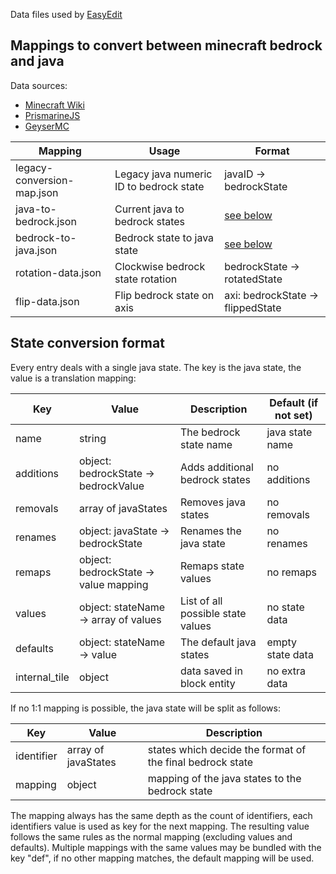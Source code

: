 Data files used by [EasyEdit](https://github.com/platz1de/EasyEdit)

## Mappings to convert between minecraft bedrock and java

Data sources:

- [Minecraft Wiki](https://minecraft.fandom.com/)
- [PrismarineJS](https://github.com/PrismarineJS/minecraft-data/)
- [GeyserMC](https://github.com/GeyserMC/mappings/)

| Mapping                    | Usage                                   | Format                                |
|----------------------------|-----------------------------------------|---------------------------------------|
| legacy-conversion-map.json | Legacy java numeric ID to bedrock state | javaID -> bedrockState                |
| java-to-bedrock.json       | Current java to bedrock states          | [see below](#State-conversion-format) |
| bedrock-to-java.json       | Bedrock state to java state             | [see below](#State-conversion-format) |
| rotation-data.json         | Clockwise bedrock state rotation        | bedrockState -> rotatedState          |
| flip-data.json             | Flip bedrock state on axis              | axi: bedrockState -> flippedState     |

## State conversion format

Every entry deals with a single java state. The key is the java state, the value is a translation mapping:

| Key           | Value                                 | Description                       | Default (if not set) |
|---------------|---------------------------------------|-----------------------------------|----------------------|
| name          | string                                | The bedrock state name            | java state name      |
| additions     | object: bedrockState -> bedrockValue  | Adds additional bedrock states    | no additions         |
| removals      | array of javaStates                   | Removes java states               | no removals          |
| renames       | object: javaState -> bedrockState     | Renames the java state            | no renames           |
| remaps        | object: bedrockState -> value mapping | Remaps state values               | no remaps            |
| values        | object: stateName -> array of values  | List of all possible state values | no state data        |
| defaults      | object: stateName -> value            | The default java states           | empty state data     |
| internal_tile | object                                | data saved in block entity        | no extra data        |

If no 1:1 mapping is possible, the java state will be split as follows:

| Key        | Value               | Description                                               |
|------------|---------------------|-----------------------------------------------------------|
| identifier | array of javaStates | states which decide the format of the final bedrock state |
| mapping    | object              | mapping of the java states to the bedrock state           |

The mapping always has the same depth as the count of identifiers, each identifiers value is used as key for the next mapping. The resulting value follows the same rules as the normal mapping (excluding values and defaults).
Multiple mappings with the same values may be bundled with the key "def", if no other mapping matches, the default mapping will be used.